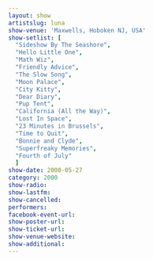 ```yaml
---
layout: show
artistslug: luna
show-venue: 'Maxwells, Hoboken NJ, USA'
show-setlist: [
  "Sideshow By The Seashore",
  "Hello Little One",
  "Math Wiz",
  "Friendly Advice",
  "The Slow Song",
  "Moon Palace",
  "City Kitty",
  "Dear Diary",
  "Pup Tent",
  "California (All the Way)",
  "Lost In Space",
  "23 Minutes in Brussels",
  "Time to Quit",
  "Bonnie and Clyde",
  "Superfreaky Memories",
  "Fourth of July"
  ]
show-date: 2000-05-27
category: 2000
show-radio: 
show-lastfm: 
show-cancelled: 
performers: 
facebook-event-url: 
show-poster-url: 
show-ticket-url: 
show-venue-website: 
show-additional: 
---
```


